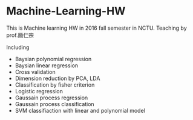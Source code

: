 # Machine-Learning-HW

This is Machine learning HW in 2016 fall semester in NCTU. Teaching by prof.簡仁宗

Including
 - Baysian polynomial regression
 - Baysian linear regression
 - Cross validation
 - Dimension reduction by PCA, LDA
 - Classification by fisher criterion
 - Logistic regression
 - Gaussain process regression
 - Gaussain process classification
 - SVM classifiaction with linear and polynomial model 
